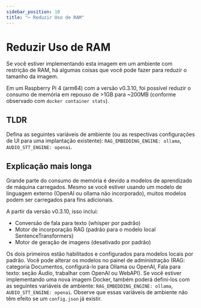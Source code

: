 ```yaml
---
sidebar_position: 10
title: "✂️ Reduzir Uso de RAM"
---
```


# Reduzir Uso de RAM

Se você estiver implementando esta imagem em um ambiente com restrição de RAM, há algumas coisas que você pode fazer para reduzir o tamanho da imagem.

Em um Raspberry Pi 4 (arm64) com a versão v0.3.10, foi possível reduzir o consumo de memória em repouso de >1GB para ~200MB (conforme observado com `docker container stats`).

## TLDR

Defina as seguintes variáveis de ambiente (ou as respectivas configurações de UI para uma implantação existente): `RAG_EMBEDDING_ENGINE: ollama`, `AUDIO_STT_ENGINE: openai`.

## Explicação mais longa

Grande parte do consumo de memória é devido a modelos de aprendizado de máquina carregados. Mesmo se você estiver usando um modelo de linguagem externo (OpenAI ou ollama não incorporado), muitos modelos podem ser carregados para fins adicionais.

A partir da versão v0.3.10, isso inclui:

* Conversão de fala para texto (whisper por padrão)
* Motor de incorporação RAG (padrão para o modelo local SentenceTransformers)
* Motor de geração de imagens (desativado por padrão)

Os dois primeiros estão habilitados e configurados para modelos locais por padrão. Você pode alterar os modelos no painel de administração (RAG: categoria Documentos, configurá-lo para Ollama ou OpenAI, Fala para texto: seção Áudio, trabalhar com OpenAI ou WebAPI).
Se você estiver implementando uma nova imagem Docker, também poderá defini-los com as seguintes variáveis de ambiente: `RAG_EMBEDDING_ENGINE: ollama`, `AUDIO_STT_ENGINE: openai`. Observe que essas variáveis de ambiente não têm efeito se um `config.json` já existir.
